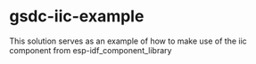 # gsdc-iic-example

This solution serves as an example of how to make use of the iic component from esp-idf_component_library
